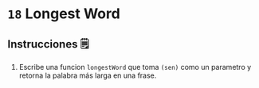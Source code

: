 # `18` Longest Word

## Instrucciones 🗒
1. Escribe una funcion `longestWord` que toma `(sen)` como un parametro y retorna la palabra más larga en una frase.